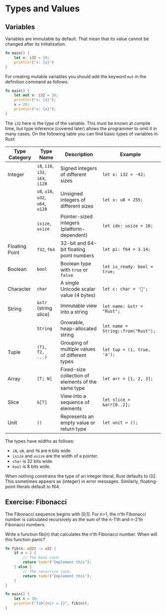 # Types and Values

## Variables

Variables are immutable by default. That mean that its value cannot be changed after its initialization.

```rust
fn main() {
    let x: i32 = 10;
    println!("x: {x}")
}
```

For creating mutable variables you should add the keyword `mut` in the definition command as follows:

```rust
fn main() {
    let mut x: i32 = 10;
    println!("x: {x}");
    x = 20;
    println!("x: {x}");
}
```

The `i32` here is the type of the variable. This must be known at compile time, but type inference (covered later) allows the programmer to omit it in many cases. On the following table you can find basic types of variables in Rust:

| Type Category   | Type Name     | Description                                           | Example                    |
|----------------|---------------|-------------------------------------------------------|----------------------------|
| Integer         | `i8`, `i16`, `i32`, `i64`, `i128` | Signed integers of different sizes                  | `let x: i32 = -42;`        |
|                 | `u8`, `u16`, `u32`, `u64`, `u128` | Unsigned integers of different sizes                | `let x: u8 = 255;`         |
|                 | `isize`, `usize`                 | Pointer-sized integers (platform-dependent)         | `let idx: usize = 10;`     |
| Floating Point  | `f32`, `f64`                     | 32-bit and 64-bit floating point numbers            | `let pi: f64 = 3.14;`      |
| Boolean         | `bool`                           | Boolean type with `true` or `false`                 | `let is_ready: bool = true;` |
| Character       | `char`                           | A single Unicode scalar value (4 bytes)             | `let c: char = '🦀';`       |
| String          | `&str` (string slice)            | Immutable view into a string                        | `let name: &str = "Rust";` |
|                 | `String`                         | Growable, heap-allocated string                     | `let name = String::from("Rust");` |
| Tuple           | `(T1, T2, ...)`                  | Grouping of multiple values of different types      | `let tup = (1, true, 'a');`|
| Array           | `[T; N]`                         | Fixed-size collection of elements of the same type  | `let arr = [1, 2, 3];`     |
| Slice           | `&[T]`                           | View into a sequence of elements                    | `let slice = &arr[0..2];`  |
| Unit            | `()`                             | Represents an empty value or return type            | `let unit = ();`           |


The types have widths as follows:

- `iN`, `uN`, and `fN` are `N` bits wide.
- `isize` and `usize` are the width of a pointer.
- `char` is 32 bits wide.
- `bool` is 8 bits wide.

When nothing constrains the type of an integer literal, Rust defaults to i32. This sometimes appears as {integer} in error messages. Similarly, floating-point literals default to f64.

## Exercise: Fibonacci

The Fibonacci sequence begins with [0,1]. For n>1, the n’th Fibonacci number is calculated recursively as the sum of the n-1’th and n-2’th Fibonacci numbers.

Write a function fib(n) that calculates the n’th Fibonacci number. When will this function panic?

```rust
fn fib(n: u32) -> u32 {
    if n < 2 {
        // The base case.
        return todo!("Implement this");
    } else {
        // The recursive case.
        return todo!("Implement this");
    }
}

fn main() {
    let n = 20;
    println!("fib({n}) = {}", fib(n));
}
```